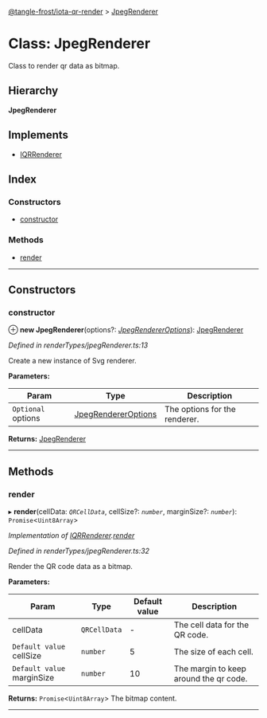 [@tangle-frost/iota-qr-render](../README.md) > [JpegRenderer](../classes/jpegrenderer.md)

# Class: JpegRenderer

Class to render qr data as bitmap.

## Hierarchy

**JpegRenderer**

## Implements

* [IQRRenderer](../interfaces/iqrrenderer.md)

## Index

### Constructors

* [constructor](jpegrenderer.md#constructor)

### Methods

* [render](jpegrenderer.md#render)

---

## Constructors

<a id="constructor"></a>

###  constructor

⊕ **new JpegRenderer**(options?: *[JpegRendererOptions](jpegrendereroptions.md)*): [JpegRenderer](jpegrenderer.md)

*Defined in renderTypes/jpegRenderer.ts:13*

Create a new instance of Svg renderer.

**Parameters:**

| Param | Type | Description |
| ------ | ------ | ------ |
| `Optional` options | [JpegRendererOptions](jpegrendereroptions.md) |  The options for the renderer. |

**Returns:** [JpegRenderer](jpegrenderer.md)

___

## Methods

<a id="render"></a>

###  render

▸ **render**(cellData: *`QRCellData`*, cellSize?: *`number`*, marginSize?: *`number`*): `Promise`<`Uint8Array`>

*Implementation of [IQRRenderer](../interfaces/iqrrenderer.md).[render](../interfaces/iqrrenderer.md#render)*

*Defined in renderTypes/jpegRenderer.ts:32*

Render the QR code data as a bitmap.

**Parameters:**

| Param | Type | Default value | Description |
| ------ | ------ | ------ | ------ |
| cellData | `QRCellData` | - |  The cell data for the QR code. |
| `Default value` cellSize | `number` | 5 |  The size of each cell. |
| `Default value` marginSize | `number` | 10 |  The margin to keep around the qr code. |

**Returns:** `Promise`<`Uint8Array`>
The bitmap content.

___

